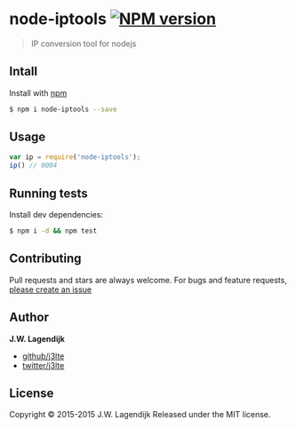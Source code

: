 # node-iptools [![NPM version](https://badge.fury.io/js/node-iptools.svg)](http://badge.fury.io/js/node-iptools)

> IP conversion tool for nodejs

## Intall

Install with [npm](https://www.npmjs.com/)

```sh
$ npm i node-iptools --save
```

## Usage

```js
var ip = require('node-iptools');
ip() // 0004
```

## Running tests

Install dev dependencies:

```sh
$ npm i -d && npm test
```

## Contributing

Pull requests and stars are always welcome. For bugs and feature requests, [please create an issue](https://github.com/j3lte/node-iptools/issues/new)

## Author

**J.W. Lagendijk**

+ [github/j3lte](https://github.com/j3lte)
+ [twitter/j3lte](http://twitter.com/j3lte)

## License

Copyright © 2015-2015 J.W. Lagendijk
Released under the MIT license.